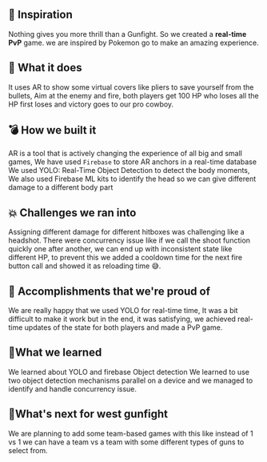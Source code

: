 ## 🤠 Inspiration
Nothing gives you more thrill than a Gunfight. So we created a **real-time PvP** game. we are inspired by Pokemon go to make an amazing experience.

## 🏇 What it does

It uses AR to show some virtual covers like pliers to save yourself from the bullets, Aim at the enemy and fire, both players get 100 HP who loses all the HP first loses and victory goes to our pro cowboy.

## 💣 How we built it

AR is a tool that is actively changing the experience of all big and small games, We have used ``Firebase`` to store AR anchors in a real-time database We used YOLO: Real-Time Object Detection
 to detect the body moments, We also used Firebase ML kits to identify the head so we can give different damage to a different body part

## 💥 Challenges we ran into

Assigning different damage for different hitboxes was challenging like a headshot. There were concurrency issue like if we call the shoot function quickly one after another, we can end up with inconsistent state like different HP, to prevent this we added a cooldown time for the next fire button call and showed it as reloading 
time 😅.

## 🐎 Accomplishments that we're proud of

We are really happy that we used YOLO for real-time time, It was a bit difficult to make it work but in the end, it was satisfying, we achieved real-time updates of the state for both players and made a PvP game.

## 🔫What we learned

We learned about YOLO and firebase Object detection
We  learned to use two object detection mechanisms parallel on a device and we managed to identify and handle concurrency issue.

## 🐴What's next for west gunfight

We are planning to add some team-based games with this like instead of 1 vs 1 we can have a team vs a team with some different types of guns to select from.
